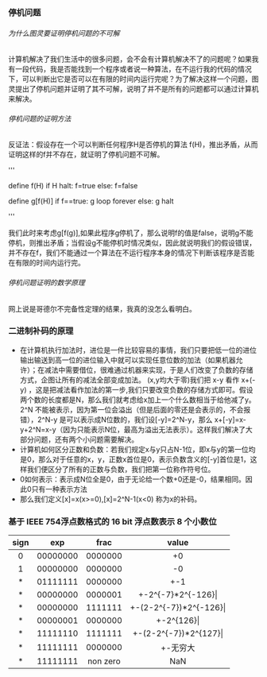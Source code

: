 ### 停机问题

###### 为什么图灵要证明停机问题的不可解
计算机解决了我们生活中的很多问题，会不会有计算机解决不了的问题呢？如果我有一段代码，我是否能找到一个程序或者说一种算法，在不运行我的代码的情况下，可以判断出它是否可以在有限的时间内运行完呢？为了解决这样一个问题，图灵提出了停机问题并证明了其不可解，说明了并不是所有的问题都可以通过计算机来解决。

###### 停机问题的证明方法
反证法：假设存在一个可以判断任何程序H是否停机的算法 f(H)，推出矛盾，从而证明这样的f并不存在，就证明了停机问题不可解。

'''

define f(H)
if H halt:
  f=true
else:
  f=false
  
define g[f(H)]
if f==true:
  g loop forever
else:
  g halt
  
'''

我们此时来考虑g[f(g)],如果此程序g停机了，那么说明f的值是false，说明g不能停机，则推出矛盾；当假设g不能停机时情况类似，因此就说明我们的假设错误，并不存在f，我们不能通过一个算法在不运行程序本身的情况下判断该程序是否能在有限的时间内运行完。

###### 停机问题证明的数学原理
网上说是哥德尔不完备性定理的结果，我真的没怎么看明白。

### 二进制补码的原理
 *  在计算机执行加法时，进位是一件比较容易的事情，我们只要把低一位的进位输出输送到高一位的进位输入中就可以实现任意位数的加法（如果机器允许）；在减法中需要借位，很难通过机器来实现，于是人们改变了负数的存储方式，企图让所有的减法全部变成加法。
(x,y均大于零)我们把 x-y 看作 x+(-y) ，这是把减法看作加法的第一步,我们只要改变负数的存储方式即可。假设两个数的长度都是N，那么我们就考虑给x加上一个什么数相当于给他减了y。2^N 不能被表示，因为第一位会溢出（但是后面的零还是会表示的，不会报错），2^N-y 是可以表示成N位数的，我们设[-y]=2^N-y，那么 x+[-y]=x-y+2^N=x-y（因为只能表示N位，最高为溢出无法表示）。这样我们解决了大部分问题，还有两个小问题需要解决。
 *  计算机如何区分正数和负数：若我们规定x与y只占N-1位，即x与y的第一位均是0，那么对于任意的x，y，正数x首位是0，表示负数含义的[-y]首位是1，这样我们便区分了所有的正数与负数，我们把第一位称作符号位。
 *  0如何表示：表示成N位全是0，由于无论给一个数+0还是-0，结果相同。因此0只有一种表示方法
 *  那么我们定义[x]=x(x>=0),[x]=2^N-1(x<0) 称为x的补码。
 
### 基于 IEEE 754浮点数格式的 16 bit 浮点数表示  8 个小数位
|sign|exp|frac|value|
|:-:|:---:|:---:|:----:|
|0|00000000|0000000|+0|
|1|00000000|0000000|-0|
|\*|01111111|0000000|+-1|
|\*|00000000|0000001|\+-2^{-7}\*2^{-126}\|
|\*|00000000|1111111|\+-(2-2^{-7})\*2^{-126}\|
|\*|00000001|0000000|\+-2^{126}\|
|\*|11111110|1111111|\+-(2-2^{-7})\*2^{127}\|
|\*|11111111|0000000|+-无穷大|
|\*|11111111|non zero|NaN|






